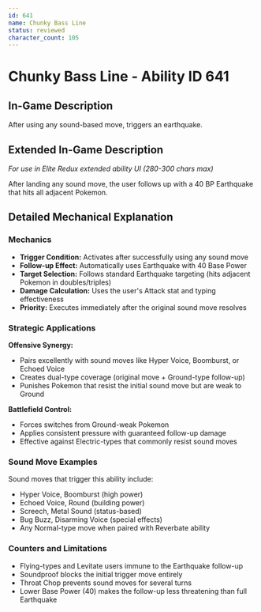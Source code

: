```yaml
---
id: 641
name: Chunky Bass Line
status: reviewed
character_count: 105
---
```


# Chunky Bass Line - Ability ID 641

## In-Game Description
After using any sound-based move, triggers an earthquake.

## Extended In-Game Description
*For use in Elite Redux extended ability UI (280-300 chars max)*

After landing any sound move, the user follows up with a 40 BP Earthquake that hits all adjacent Pokemon.

## Detailed Mechanical Explanation

### Mechanics

- **Trigger Condition:** Activates after successfully using any sound move
- **Follow-up Effect:** Automatically uses Earthquake with 40 Base Power
- **Target Selection:** Follows standard Earthquake targeting (hits adjacent Pokemon in doubles/triples)
- **Damage Calculation:** Uses the user's Attack stat and typing effectiveness
- **Priority:** Executes immediately after the original sound move resolves

### Strategic Applications

**Offensive Synergy:**
- Pairs excellently with sound moves like Hyper Voice, Boomburst, or Echoed Voice
- Creates dual-type coverage (original move + Ground-type follow-up)
- Punishes Pokemon that resist the initial sound move but are weak to Ground

**Battlefield Control:**
- Forces switches from Ground-weak Pokemon
- Applies consistent pressure with guaranteed follow-up damage
- Effective against Electric-types that commonly resist sound moves

### Sound Move Examples

Sound moves that trigger this ability include:
- Hyper Voice, Boomburst (high power)
- Echoed Voice, Round (building power)
- Screech, Metal Sound (status-based)
- Bug Buzz, Disarming Voice (special effects)
- Any Normal-type move when paired with Reverbate ability

### Counters and Limitations

- Flying-types and Levitate users immune to the Earthquake follow-up
- Soundproof blocks the initial trigger move entirely
- Throat Chop prevents sound moves for several turns
- Lower Base Power (40) makes the follow-up less threatening than full Earthquake